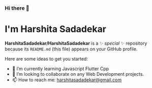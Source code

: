 ### Hi there 👋
# I'm Harshita Sadadekar


**HarshitaSadadekar/HarshitaSadadekar** is a ✨ _special_ ✨ repository because its `README.md` (this file) appears on your GitHub profile.

Here are some ideas to get you started:

- 🌱 I’m currently learning Javascript Flutter Cpp
- 👯 I’m looking to collaborate on any Web Development projects.
- 📫 How to reach me: harshitasadadekar@gmail.com



